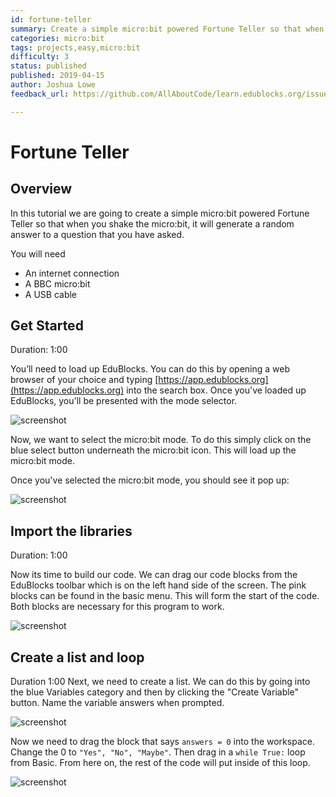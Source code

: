 ```yaml
---
id: fortune-teller
summary: Create a simple micro:bit powered Fortune Teller so that when you shake the micro:bit, it will generate a random answer to a question that you have asked.
categories: micro:bit
tags: projects,easy,micro:bit
difficulty: 3
status: published
published: 2019-04-15
author: Joshua Lowe
feedback_url: https://github.com/AllAboutCode/learn.edublocks.org/issues

---
```


# Fortune Teller

## Overview

In this tutorial we are going to create a simple micro:bit powered Fortune Teller so that when you
shake the micro:bit, it will generate a random answer to a question that you have asked.

You will need 
- An internet connection
- A BBC micro:bit
- A USB cable

## Get Started
Duration: 1:00

You’ll need to load up EduBlocks. You can do this by opening a web browser of your choice and typing [https://app.edublocks.org](https://app.edublocks.org) into the search box. Once you've loaded up EduBlocks, you'll be presented with the mode selector. 

![screenshot](https://i.ibb.co/tQ0JcTz/Screenshot-2019-04-14-edublocks.png)

Now, we want to select the micro:bit mode. To do this simply click on the blue select button underneath the micro:bit icon. This will load up the micro:bit mode.

Once you've selected the micro:bit mode, you should see it pop up:

![screenshot](https://i.ibb.co/93PHxFY/Screenshot-2019-04-14-edublocks-2.png)

## Import the libraries
Duration: 1:00

Now its time to build our code. We can drag our code blocks from the EduBlocks toolbar which is on the left hand side of the screen. The pink blocks can be found in the basic menu. This will form the start of the code. Both blocks are necessary for this program to work.

![screenshot](https://i.ibb.co/0ZdJykH/Screenshot-from-2019-03-15-22-14-39.png)

## Create a list and loop
Duration 1:00
Next, we need to create a list. We can do this by going into the blue Variables category and then by clicking the "Create Variable" button. Name the variable answers when prompted.

![screenshot](https://i.ibb.co/7Ys42gV/Screenshot-2019-04-14-edublocks-3.png)

Now we need to drag the block that says `answers = 0` into the workspace. Change the 0 to `"Yes", "No", "Maybe"`. Then drag in a `while True:` loop from Basic. From here on, the rest of the code will put inside of this loop.

![screenshot](https://i.ibb.co/N9kNDt9/Screenshot-2019-04-14-edublocks-4.png)

